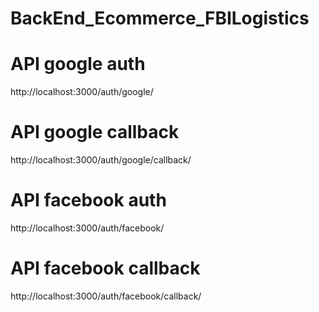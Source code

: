 # BackEnd_Ecommerce_FBILogistics

# API google auth
http://localhost:3000/auth/google/
# API google callback
http://localhost:3000/auth/google/callback/
# API facebook auth
http://localhost:3000/auth/facebook/
# API facebook callback
http://localhost:3000/auth/facebook/callback/

